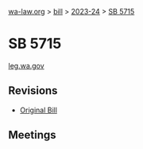 [wa-law.org](/) > [bill](/bill/) > [2023-24](/bill/2023-24/) > [SB 5715](/bill/2023-24/sb/5715/)

# SB 5715
[leg.wa.gov](https://app.leg.wa.gov/billsummary?BillNumber=5715&Year=2023&Initiative=false)

## Revisions
* [Original Bill](1/)

## Meetings